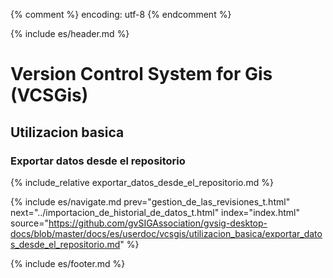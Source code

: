 {% comment %} encoding: utf-8 {% endcomment %}

{% include es/header.md %}

# Version Control System for Gis (VCSGis)

## Utilizacion basica

### Exportar datos desde el repositorio

{% include_relative exportar_datos_desde_el_repositorio.md %}

{% include es/navigate.md 
   prev="gestion_de_las_revisiones_t.html" 
   next="../importacion_de_historial_de_datos_t.html" 
   index="index.html" 
   source="https://github.com/gvSIGAssociation/gvsig-desktop-docs/blob/master/docs/es/userdoc/vcsgis/utilizacion_basica/exportar_datos_desde_el_repositorio.md" 
%}

{% include es/footer.md %}
